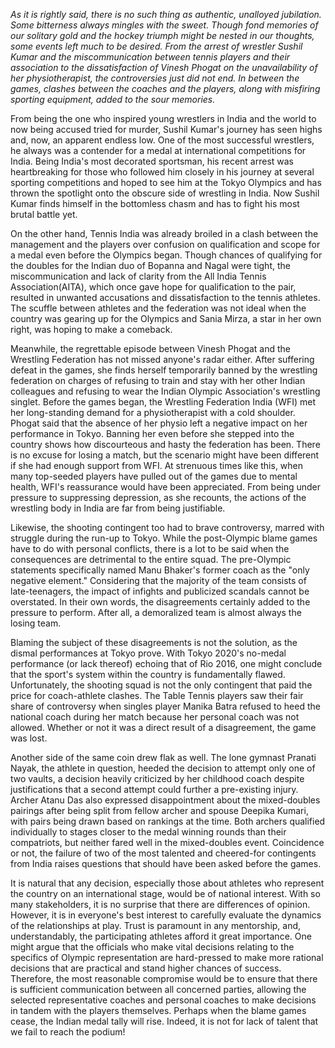 <p><!-- wp:paragraph --></p>
<p><em>As it is rightly said, there is no such thing as authentic, unalloyed jubilation. Some bitterness always mingles with the sweet. Though fond memories of our solitary gold and the hockey triumph might be nested in our thoughts, some events left much to be desired. From the arrest of wrestler Sushil Kumar and the miscommunication between tennis players and their association to the dissatisfaction of Vinesh Phogat on the unavailability of her physiotherapist, the controversies just did not end. In between the games, clashes between the coaches and the players, along with misfiring sporting equipment, added to the sour memories.&nbsp;&nbsp;</em></p>
<p><!-- /wp:paragraph --></p>
<p><!-- wp:paragraph --></p>
<p>From being the one who inspired young wrestlers in India and the world to now being accused tried for murder, Sushil Kumar's journey has seen highs and, now, an apparent endless low. One of the most successful wrestlers, he always was a contender for a medal at international competitions for India. Being India's most decorated sportsman, his recent arrest was heartbreaking for those who followed him closely in his journey at several sporting competitions and hoped to see him at the Tokyo Olympics and has thrown the spotlight onto the obscure side of wrestling in India. Now Sushil Kumar finds himself in the bottomless chasm and has to fight his most brutal battle yet.&nbsp;</p>
<p><!-- /wp:paragraph --></p>
<p><!-- wp:paragraph --></p>
<p>On the other hand, Tennis India was already broiled in a clash between the management and the players over confusion on qualification and scope for a medal even before the Olympics began. Though chances of qualifying for the doubles for the Indian duo of Bopanna and Nagal were tight, the miscommunication and lack of clarity from the All India Tennis Association(AITA), which once gave hope for qualification to the pair, resulted in unwanted accusations and dissatisfaction to the tennis athletes. The scuffle between athletes and the federation was not ideal when the country was gearing up for the Olympics and Sania Mirza, a star in her own right, was hoping to make a comeback.</p>
<p><!-- /wp:paragraph --></p>
<p><!-- wp:paragraph --></p>
<p>Meanwhile, the regrettable episode between Vinesh Phogat and the Wrestling Federation has not missed anyone's radar either. After suffering defeat in the games, she finds herself temporarily banned by the wrestling federation on charges of refusing to train and stay with her other Indian colleagues and refusing to wear the Indian Olympic Association's wrestling singlet. Before the games began, the Wrestling Federation India (WFI) met her long-standing demand for a physiotherapist with a cold shoulder. Phogat said that the absence of her physio left a negative impact on her performance in Tokyo. Banning her even before she stepped into the country shows how discourteous and hasty the federation has been. There is no excuse for losing a match, but the scenario might have been different if she had enough support from WFI. At strenuous times like this, when many top-seeded players have pulled out of the games due to mental health, WFI's reassurance would have been appreciated. From being under pressure to suppressing depression, as she recounts, the actions of the wrestling body in India are far from being justifiable.</p>
<p><!-- /wp:paragraph --></p>
<p><!-- wp:paragraph --></p>
<p>Likewise, the shooting contingent too had to brave controversy, marred with struggle during the run-up to Tokyo. While the post-Olympic blame games have to do with personal conflicts, there is a lot to be said when the consequences are detrimental to the entire squad. The pre-Olympic statements specifically named Manu Bhaker's former coach as the "only negative element." Considering that the majority of the team consists of late-teenagers, the impact of infights and publicized scandals cannot be overstated. In their own words, the disagreements certainly added to the pressure to perform. After all, a demoralized team is almost always the losing team.</p>
<p><!-- /wp:paragraph --></p>
<p><!-- wp:paragraph --></p>
<p>Blaming the subject of these disagreements is not the solution, as the dismal performances at Tokyo prove. With Tokyo 2020's no-medal performance (or lack thereof) echoing that of Rio 2016, one might conclude that the sport's system within the country is fundamentally flawed. Unfortunately, the shooting squad is not the only contingent that paid the price for coach-athlete clashes. The Table Tennis players saw their fair share of controversy when singles player Manika Batra refused to heed the national coach during her match because her personal coach was not allowed. Whether or not it was a direct result of a disagreement, the game was lost.&nbsp;</p>
<p><!-- /wp:paragraph --></p>
<p><!-- wp:paragraph --></p>
<p>Another side of the same coin drew flak as well. The lone gymnast Pranati Nayak, the athlete in question, heeded the decision to attempt only one of two vaults, a decision heavily criticized by her childhood coach despite justifications that a second attempt could further a pre-existing injury. Archer Atanu Das also expressed disappointment about the mixed-doubles pairings after being split from fellow archer and spouse Deepika Kumari, with pairs being drawn based on rankings at the time. Both archers qualified individually to stages closer to the medal winning rounds than their compatriots, but neither fared well in the mixed-doubles event. Coincidence or not, the failure of two of the most talented and cheered-for contingents from India raises questions that should have been asked before the games.</p>
<p><!-- /wp:paragraph --></p>
<p><!-- wp:paragraph --></p>
<p>It is natural that any decision, especially those about athletes who represent the country on an international stage, would be of national interest. With so many stakeholders, it is no surprise that there are differences of opinion. However, it is in everyone's best interest to carefully evaluate the dynamics of the relationships at play. Trust is paramount in any mentorship, and, understandably, the participating athletes afford it great importance. One might argue that the officials who make vital decisions relating to the specifics of Olympic representation are hard-pressed to make more rational decisions that are practical and stand higher chances of success. Therefore, the most reasonable compromise would be to ensure that there is sufficient communication between all concerned parties, allowing the selected representative coaches and personal coaches to make decisions in tandem with the players themselves. Perhaps when the blame games cease, the Indian medal tally will rise. Indeed, it is not for lack of talent that we fail to reach the podium!</p>
<p><!-- /wp:paragraph --></p>
